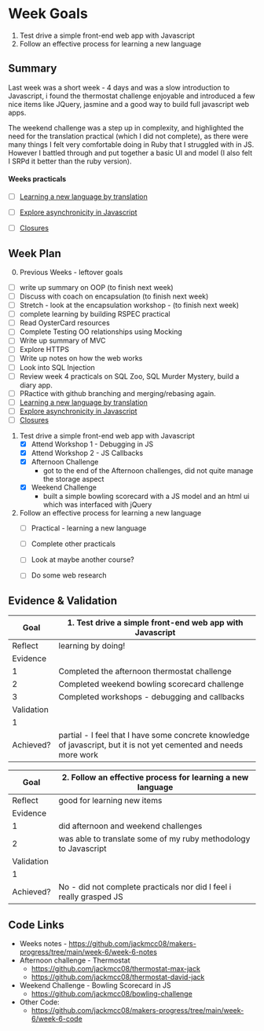 
# Week Goals

1. Test drive a simple front-end web app with Javascript
2. Follow an effective process for learning a new language

## Summary

Last week was a short week - 4 days and was a slow introduction to Javascript, i found the thermostat challenge enjoyable and introduced a few nice items like JQuery, jasmine and a good way to build full javascript web apps.

The weekend challenge was a step up in complexity, and highlighted the need for the translation practical (which I did not complete), as there were many things I felt very comfortable doing in Ruby that I struggled with in JS. However I battled through and put together a basic UI and model (I also felt I SRPd it better than the ruby version).


#### Weeks practicals

- [ ] [Learning a new language by translation](https://hackmd.io/kMNgXiPHQf2Q_P9A-tnS9A)
- [ ] [Explore asynchronicity in Javascript](https://github.com/makersacademy/skills-workshops/blob/master/javascript_fundamentals/async_JS.md)
- [ ] [Closures](https://hackmd.io/cIFsMAqISHqVHN_-p9hY0Q)


## Week Plan

0. Previous Weeks - leftover goals

- [ ] write up summary on OOP (to finish next week)
- [ ] Discuss with coach on encapsulation (to finish next week)
- [ ] Stretch - look at the encapsulation workshop - (to finish next week)
- [ ] complete learning by building RSPEC practical
- [ ] Read OysterCard resources
- [ ] Complete Testing OO relationships using Mocking
- [ ] Write up summary of MVC
- [ ] Explore HTTPS
- [ ] Write up notes on how the web works
- [ ] Look into SQL Injection
- [ ] Review week 4 practicals on SQL Zoo, SQL Murder Mystery, build a diary app.
- [ ] PRactice with github branching and merging/rebasing again.
- [ ] [Learning a new language by translation](https://hackmd.io/kMNgXiPHQf2Q_P9A-tnS9A)
- [ ] [Explore asynchronicity in Javascript](https://github.com/makersacademy/skills-workshops/blob/master/javascript_fundamentals/async_JS.md)
- [ ] [Closures](https://hackmd.io/cIFsMAqISHqVHN_-p9hY0Q)

1. Test drive a simple front-end web app with Javascript
     - [x] Attend Workshop 1 - Debugging in JS
     - [x] Attend Workshop 2 - JS Callbacks
     - [x] Afternoon Challenge
         - got to the end of the Afternoon challenges, did not quite manage the storage aspect
     - [x] Weekend Challenge
         - built a simple bowling scorecard with a JS model and an html ui which was interfaced with jQuery
2. Follow an effective process for learning a new language
    - [ ] Practical - learning a new language
    - [ ] Complete other practicals
    - [ ] Look at maybe another course?
    - [ ] Do some web research




## Evidence & Validation

| Goal  | **1. Test drive a simple front-end web app with Javascript** |
|---|---|
|Reflect| learning by doing! |
| Evidence |
| 1 | Completed the afternoon thermostat challenge |
| 2 | Completed weekend bowling scorecard challenge |
| 3 | Completed workshops - debugging and callbacks |
| Validation|
| 1 | |
|Achieved?| partial - I feel that I have some concrete knowledge of javascript, but it is not yet cemented and needs more work |

| Goal  | **2. Follow an effective process for learning a new language** |
|---|---|
|Reflect| good for learning new items |
| Evidence |
| 1 | did afternoon and weekend challenges |
| 2 | was able to translate some of my ruby methodology to Javascript |
| Validation|
| 1 | |
|Achieved?| No - did not complete practicals nor did I feel i really grasped JS |


  ## Code Links

 - Weeks notes - https://github.com/jackmcc08/makers-progress/tree/main/week-6/week-6-notes
 - Afternoon challenge - Thermostat
     - https://github.com/jackmcc08/thermostat-max-jack
     - https://github.com/jackmcc08/thermostat-david-jack
 - Weekend Challenge - Bowling Scorecard in JS
     - https://github.com/jackmcc08/bowling-challenge
 - Other Code:
     - https://github.com/jackmcc08/makers-progress/tree/main/week-6/week-6-code
